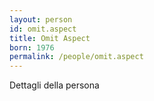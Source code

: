 ```yaml
---
layout: person
id: omit.aspect
title: Omit Aspect
born: 1976
permalink: /people/omit.aspect
---
```


Dettagli della persona 
